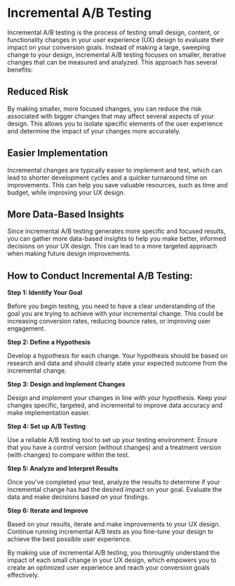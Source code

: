 # Incremental A/B Testing

Incremental A/B testing is the process of testing small design, content, or functionality changes in your user experience (UX) design to evaluate their impact on your conversion goals. Instead of making a large, sweeping change to your design, incremental A/B testing focuses on smaller, iterative changes that can be measured and analyzed. This approach has several benefits:

## Reduced Risk

By making smaller, more focused changes, you can reduce the risk associated with bigger changes that may affect several aspects of your design. This allows you to isolate specific elements of the user experience and determine the impact of your changes more accurately.

## Easier Implementation

Incremental changes are typically easier to implement and test, which can lead to shorter development cycles and a quicker turnaround time on improvements. This can help you save valuable resources, such as time and budget, while improving your UX design.

## More Data-Based Insights

Since incremental A/B testing generates more specific and focused results, you can gather more data-based insights to help you make better, informed decisions on your UX design. This can lead to a more targeted approach when making future design improvements.

## How to Conduct Incremental A/B Testing:

**Step 1: Identify Your Goal**

Before you begin testing, you need to have a clear understanding of the goal you are trying to achieve with your incremental change. This could be increasing conversion rates, reducing bounce rates, or improving user engagement.

**Step 2: Define a Hypothesis**

Develop a hypothesis for each change. Your hypothesis should be based on research and data and should clearly state your expected outcome from the incremental change.

**Step 3: Design and Implement Changes**

Design and implement your changes in line with your hypothesis. Keep your changes specific, targeted, and incremental to improve data accuracy and make implementation easier.

**Step 4: Set up A/B Testing**

Use a reliable A/B testing tool to set up your testing environment. Ensure that you have a control version (without changes) and a treatment version (with changes) to compare within the test.

**Step 5: Analyze and Interpret Results**

Once you've completed your test, analyze the results to determine if your incremental change has had the desired impact on your goal. Evaluate the data and make decisions based on your findings.

**Step 6: Iterate and Improve**

Based on your results, iterate and make improvements to your UX design. Continue running incremental A/B tests as you fine-tune your design to achieve the best possible user experience.

By making use of incremental A/B testing, you thoroughly understand the impact of each small change in your UX design, which empowers you to create an optimized user experience and reach your conversion goals effectively.